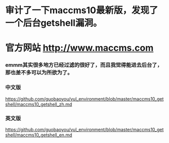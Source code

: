 # 审计了一下maccms10最新版，发现了一个后台getshell漏洞。

# 官方网站 http://www.maccms.com

### emmm其实很多地方已经过滤的很好了，而且我觉得能进去后台了，那也差不多可以为所欲为了。

### 中文版

https://github.com/guobaoyou/vul_environment/blob/master/maccms10_getshell/maccms10_getshell_zh.md

### 英文版


https://github.com/guobaoyou/vul_environment/blob/master/maccms10_getshell/maccms10_getshell_en.md
